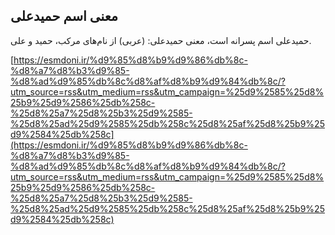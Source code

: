## معنی اسم حمیدعلی


حمیدعلی اسم پسرانه است، معنی حمیدعلی: (عربی) از نام‌های مرکب، حمید و علی.

[https://esmdoni.ir/%d9%85%d8%b9%d9%86%db%8c-%d8%a7%d8%b3%d9%85-%d8%ad%d9%85%db%8c%d8%af%d8%b9%d9%84%db%8c/?utm_source=rss&utm_medium=rss&utm_campaign=%25d9%2585%25d8%25b9%25d9%2586%25db%258c-%25d8%25a7%25d8%25b3%25d9%2585-%25d8%25ad%25d9%2585%25db%258c%25d8%25af%25d8%25b9%25d9%2584%25db%258c](https://esmdoni.ir/%d9%85%d8%b9%d9%86%db%8c-%d8%a7%d8%b3%d9%85-%d8%ad%d9%85%db%8c%d8%af%d8%b9%d9%84%db%8c/?utm_source=rss&utm_medium=rss&utm_campaign=%25d9%2585%25d8%25b9%25d9%2586%25db%258c-%25d8%25a7%25d8%25b3%25d9%2585-%25d8%25ad%25d9%2585%25db%258c%25d8%25af%25d8%25b9%25d9%2584%25db%258c) 